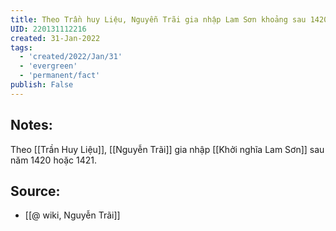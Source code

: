 ```yaml
---
title: Theo Trần huy Liệu, Nguyễn Trãi gia nhập Lam Sơn khoảng sau 1420 - 1421
UID: 220131112216
created: 31-Jan-2022
tags:
  - 'created/2022/Jan/31'
  - 'evergreen'
  - 'permanent/fact'
publish: False
---
```

## Notes:
Theo [[Trần Huy Liệu]], [[Nguyễn Trãi]] gia nhập [[Khởi nghĩa Lam Sơn]] sau năm 1420 hoặc 1421.

## Source:
- [[@ wiki, Nguyễn Trãi]]


